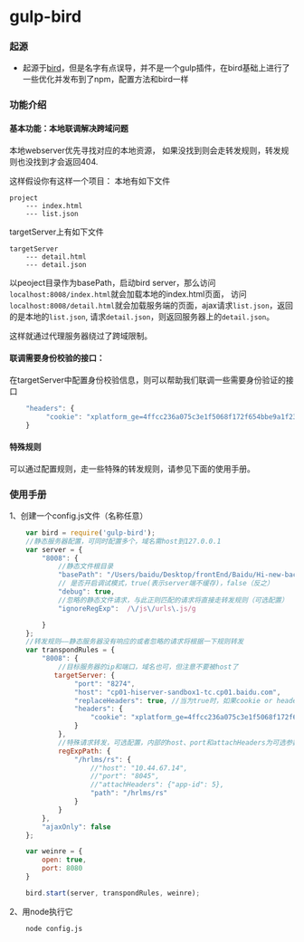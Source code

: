 # gulp-bird

### 起源

- 起源于[bird](https://github.com/weger/bird)，但是名字有点误导，并不是一个gulp插件，在bird基础上进行了一些优化并发布到了npm，配置方法和bird一样

### 功能介绍

#### 基本功能：本地联调解决跨域问题
本地webserver优先寻找对应的本地资源， 如果没找到则会走转发规则，转发规则也没找到才会返回404.

这样假设你有这样一个项目：
本地有如下文件

```
project
    --- index.html
    --- list.json
```

targetServer上有如下文件

```
targetServer
    --- detail.html
    --- detail.json
```

以peoject目录作为basePath，启动bird server，那么访问`localhost:8008/index.html`就会加载本地的index.html页面， 访问`localhost:8008/detail.html`就会加载服务端的页面，ajax请求`list.json`，返回的是本地的`list.json`, 请求`detail.json`，则返回服务器上的`detail.json`。

这样就通过代理服务器绕过了跨域限制。

#### 联调需要身份校验的接口：

在targetServer中配置身份校验信息，则可以帮助我们联调一些需要身份验证的接口

```js
    "headers": {
         "cookie": "xplatform_ge=4ffcc236a075c3e1f5068f172f654bbe9a1f23adc1563138c432b72b0d06261a153cc6f5a40"
    }
```

#### 特殊规则

可以通过配置规则，走一些特殊的转发规则，请参见下面的使用手册。

### 使用手册
1、创建一个config.js文件（名称任意）

```js
    var bird = require('gulp-bird');
    //静态服务器配置，可同时配置多个，域名需host到127.0.0.1
    var server = {
        "8008": {
            //静态文件根目录
            "basePath": "/Users/baidu/Desktop/frontEnd/Baidu/Hi-new-backend/src",
            // 是否开启调试模式，true(表示server端不缓存)，false（反之）
            "debug": true,
            //忽略的静态文件请求，与此正则匹配的请求将直接走转发规则（可选配置）
            "ignoreRegExp":  /\/js\/urls\.js/g

        }
    };
    //转发规则——静态服务器没有响应的或者忽略的请求将根据一下规则转发
    var transpondRules = {
        "8008": {
            //目标服务器的ip和端口，域名也可，但注意不要被host了
           targetServer: {
                "port": "8274",
                "host": "cp01-hiserver-sandbox1-tc.cp01.baidu.com",
                "replaceHeaders": true, //当为true时，如果cookie or header中有相同key，则替换
                "headers": {
                    "cookie": "xplatform_ge=4ffcc236a075c3e1f5068f172f654bbe9a1f23adc1563138c432b72b0d06261a153cc6f5a40"
                }
            },
            //特殊请求转发，可选配置，内部的host、port和attachHeaders为可选参数
            regExpPath: {
                "/hrlms/rs": {
                    //"host": "10.44.67.14",
                    //"port": "8045",
                    //"attachHeaders": {"app-id": 5},
                    "path": "/hrlms/rs"
                }
            }
        },
        "ajaxOnly": false
    };

    var weinre = {
        open: true,
        port: 8080
    }

    bird.start(server, transpondRules, weinre);

```

2、用node执行它

```sh
    node config.js
```